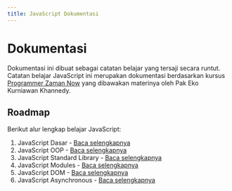 ```yaml
---
title: JavaScript Dokumentasi
---
```


# Dokumentasi

Dokumentasi ini dibuat sebagai catatan belajar yang tersaji secara runtut. Catatan belajar JavaScript ini merupakan dokumentasi berdasarkan kursus [Programmer Zaman Now](https://www.programmerzamannow.com/) yang dibawakan materinya oleh Pak Eko Kurniawan Khannedy.

## Roadmap

Berikut alur lengkap belajar JavaScript:

1. JavaScript Dasar <Badge type="warning" text="on progress" /> - [Baca selengkapnya](/javascript-basic/)
2. JavaScript OOP <Badge type="warning" text="on progress" /> - [Baca selengkapnya](/javascript-oop/)
3. JavaScript Standard Library <Badge type="warning" text="on progress" /> - [Baca selengkapnya](/javascript-standard-library/)
4. JavaScript Modules <Badge type="warning" text="on progress" /> - [Baca selengkapnya](/javascript-modules/)
5. JavaScript DOM <Badge type="tip" text="completed" /> - [Baca selengkapnya](/javascript-dom/)
6. JavaScript Asynchronous <Badge type="tip" text="completed" /> - [Baca selengkapnya](/javascript-async/)